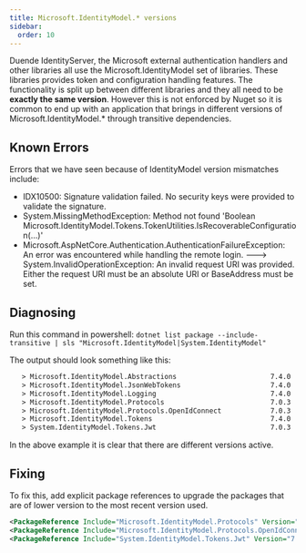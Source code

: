 ```yaml
---
title: Microsoft.IdentityModel.* versions
sidebar:
  order: 10
---
```



Duende IdentityServer, the Microsoft external authentication handlers and other libraries all use the Microsoft.IdentityModel set of libraries. These libraries provides token and configuration handling features. The functionality is split up between different libraries and they all need to be **exactly the same version**. However this is not enforced by Nuget so it is common to end up with an application that brings in different versions of Microsoft.IdentityModel.* through transitive dependencies.

## Known Errors
Errors that we have seen because of IdentityModel version mismatches include:
* IDX10500: Signature validation failed. No security keys were provided to validate the signature.
* System.MissingMethodException: Method not found 'Boolean Microsoft.IdentityModel.Tokens.TokenUtilities.IsRecoverableConfiguration(...)'
* Microsoft.AspNetCore.Authentication.AuthenticationFailureException: An error was encountered while handling the remote login. ---> System.InvalidOperationException: An invalid request URI was provided. Either the request URI must be an absolute URI or BaseAddress must be set.

## Diagnosing
Run this command in powershell: `dotnet list package --include-transitive | sls "Microsoft.IdentityModel|System.IdentityModel"`

The output should look something like this:
```txt
   > Microsoft.IdentityModel.Abstractions                       7.4.0
   > Microsoft.IdentityModel.JsonWebTokens                      7.4.0
   > Microsoft.IdentityModel.Logging                            7.4.0
   > Microsoft.IdentityModel.Protocols                          7.0.3
   > Microsoft.IdentityModel.Protocols.OpenIdConnect            7.0.3
   > Microsoft.IdentityModel.Tokens                             7.4.0
   > System.IdentityModel.Tokens.Jwt                            7.0.3
```

In the above example it is clear that there are different versions active.

## Fixing
To fix this, add explicit package references to upgrade the packages that are of lower version to the most recent version used.

```xml
<PackageReference Include="Microsoft.IdentityModel.Protocols" Version="7.4.0" />
<PackageReference Include="Microsoft.IdentityModel.Protocols.OpenIdConnect" Version="7.4.0" />
<PackageReference Include="System.IdentityModel.Tokens.Jwt" Version="7.4.0" />
```

